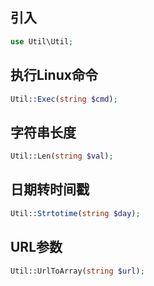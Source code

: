 ## 引入
```php
use Util\Util;
```

## 执行Linux命令
```php
Util::Exec(string $cmd);
```

## 字符串长度
```php
Util::Len(string $val);
```

## 日期转时间戳
```php
Util::Strtotime(string $day);
```

## URL参数
```php
Util::UrlToArray(string $url);
```